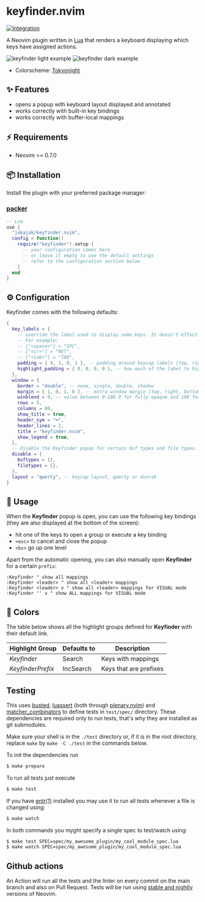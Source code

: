 # keyfinder.nvim

[![Integration][integration-badge]][integration-runs]

A Neovim plugin written in [Lua][lua] that renders a keyboard displaying which
keys have assigned actions.

![keyfinder light example](https://user-images.githubusercontent.com/460913/204164433-e320d74f-d63c-4130-b397-87dc3c5f1bd1.png#gh-light-mode-only)
![keyfinder dark example](https://user-images.githubusercontent.com/460913/204164495-7d749ccf-4b6f-4992-a2a4-310a65fa4e6e.png#gh-dark-mode-only)

* Colorscheme: [Tokyonight](https://github.com/folke/tokyonight.nvim)

## ✨ Features

- opens a popup with keyboard layout displayed and annotated
- works correctly with built-in key bindings
- works correctly with buffer-local mappings

## ⚡️ Requirements

- Neovim >= 0.7.0

## 📦 Installation

Install the plugin with your preferred package manager:

### [packer](https://github.com/wbthomason/packer.nvim)

```lua
-- Lua
use {
  "jokajak/keyfinder.nvim",
  config = function()
    require("keyfinder").setup {
      -- your configuration comes here
      -- or leave it empty to use the default settings
      -- refer to the configuration section below
    }
  end
}
```

## ⚙️ Configuration

Keyfinder comes with the following defaults:

```lua
{
  key_labels = {
    -- override the label used to display some keys. It doesn't effect KM in any other way.
    -- For example:
    -- ["<space>"] = "SPC",
    -- ["<cr>"] = "RET",
    -- ["<tab>"] = "TAB",
    padding = { 0, 1, 0, 1 }, -- padding around keycap labels [top, right, bottom, left]
    highlight_padding = { 0, 0, 0, 0 }, -- how much of the label to highlight
  },
  window = {
    border = "double", -- none, single, double, shadow
    margin = { 1, 0, 1, 0 }, -- extra window margin [top, right, bottom, left]
    winblend = 0, -- value between 0-100 0 for fully opaque and 100 for fully transparent
    rows = 5,
    columns = 80,
    show_title = true,
    header_sym = "━",
    header_lines = 2,
    title = "keyfinder.nvim",
    show_legend = true,
  },
  -- disable the Keyfinder popup for certain buf types and file types.
  disable = {
    buftypes = {},
    filetypes = {},
  },
  layout = "qwerty", -- keycap layout, qwerty or dvorak
}
```

## 🚀 Usage

When the **Keyfinder** popup is open, you can use the following key bindings (they are also displayed at the bottom of the screen):

- hit one of the keys to open a group or execute a key binding
- `<esc>` to cancel and close the popup
- `<bs>` go up one level

Apart from the automatic opening, you can also manually open **Keyfinder** for a certain `prefix`:

```vim
:Keyfinder " show all mappings
:Keyfinder <leader> " show all <leader> mappings
:Keyfinder <leader> v " show all <leader> mappings for VISUAL mode
:Keyfinder '' v " show ALL mappings for VISUAL mode
```

## 🎨 Colors

The table below shows all the highlight groups defined for **Keyfinder** with their default link.

| Highlight Group     | Defaults to | Description                                 |
| ------------------- | ----------- | ------------------------------------------- |
| _Keyfinder_         | Search      | Keys with mappings                          |
| _KeyfinderPrefix_   | IncSearch   | Keys that are prefixes                      |

## Testing

This uses [busted][busted], [luassert][luassert] (both through
[plenary.nvim][plenary]) and [matcher_combinators][matcher_combinators] to
define tests in `test/spec/` directory. These dependencies are required only to
run tests, that's why they are installed as git submodules.

Make sure your shell is in the `./test` directory or, if it is in the root directory,
replace `make` by `make -C ./test` in the commands below.

To init the dependencies run

```bash
$ make prepare
```

To run all tests just execute

```bash
$ make test
```

If you have [entr(1)][entr] installed you may use it to run all tests whenever a
file is changed using:

```bash
$ make watch
```

In both commands you myght specify a single spec to test/watch using:

```bash
$ make test SPEC=spec/my_awesome_plugin/my_cool_module_spec.lua
$ make watch SPEC=spec/my_awesome_plugin/my_cool_module_spec.lua
```

## Github actions

An Action will run all the tests and the linter on every commit on the main
branch and also on Pull Request. Tests will be run using
[stable and nightly][neovim-test-versions] versions of Neovim.

[lua]: https://www.lua.org/
[entr]: https://eradman.com/entrproject/
[luarocks]: https://luarocks.org/
[busted]: https://olivinelabs.com/busted/
[luassert]: https://github.com/Olivine-Labs/luassert
[plenary]: https://github.com/nvim-lua/plenary.nvim
[matcher_combinators]: https://github.com/m00qek/matcher_combinators.lua
[integration-badge]: https://github.com/jokajak/keyfinder.nvim/actions/workflows/integration.yml/badge.svg
[integration-runs]: https://github.com/jokajak/keyfinder.nvim/actions/workflows/integration.yml
[neovim-test-versions]: .github/workflows/integration.yml#L17
[help]: doc/keyfinder.txt

